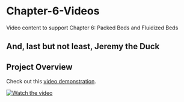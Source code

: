 # Chapter-6-Videos
Video content to support Chapter 6: Packed Beds and Fluidized Beds


## And, last but not least, Jeremy the Duck

## Project Overview

Check out this [video demonstration]([https://www.youtube.com/watch?v=VIDEO_ID](https://www.youtube.com/watch?v=VMENI4_wix4)).


[![Watch the video](https://img.youtube.com/vi/VIDEO_ID/maxresdefault.jpg)](https://www.youtube.com/watch?v=VMENI4_wix4)

